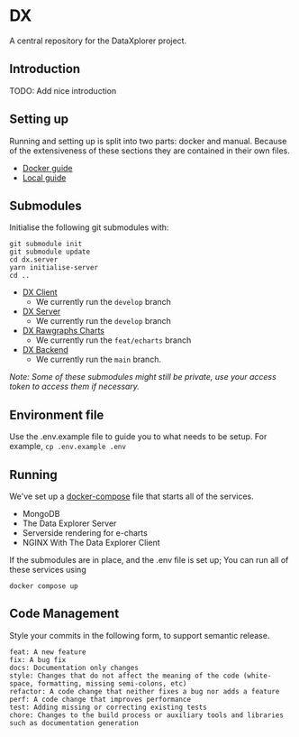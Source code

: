 # DX
A central repository for the DataXplorer project.

## Introduction
TODO: Add nice introduction

## Setting up
Running and setting up is split into two parts: docker and manual. Because of the extensiveness of these sections they are contained in their own files.
- [Docker guide](./docs/DOCKER.md)
- [Local guide](./docs/LOCAL.md)

## Submodules
Initialise the following git submodules with:
```
git submodule init
git submodule update
cd dx.server
yarn initialise-server
cd ..

```
- [DX Client](https://github.com/zimmerman-team/dx.client)
    - We currently run the `develop` branch
- [DX Server](https://github.com/zimmerman-team/dx.server)
    - We currently run the `develop` branch
- [DX Rawgraphs Charts](https://github.com/zimmerman-team/rawgraphs-charts)
    - We currently run the `feat/echarts` branch
- [DX Backend](https://github.com/zimmerman-team/dx.backend)
    - We currently run the `main` branch.

_Note: Some of these submodules might still be private, use your access token to access them if necessary._

## Environment file
Use the .env.example file to guide you to what needs to be setup. For example, `cp .env.example .env`

## Running
We've set up a [docker-compose](docker-compose.yml) file that starts all of the services.
- MongoDB
- The Data Explorer Server
- Serverside rendering for e-charts
- NGINX With The Data Explorer Client

If the submodules are in place, and the .env file is set up; You can run all of these services using
```
docker compose up
```

## Code Management
Style your commits in the following form, to support semantic release.
```
feat: A new feature
fix: A bug fix
docs: Documentation only changes
style: Changes that do not affect the meaning of the code (white-space, formatting, missing semi-colons, etc)
refactor: A code change that neither fixes a bug nor adds a feature
perf: A code change that improves performance
test: Adding missing or correcting existing tests
chore: Changes to the build process or auxiliary tools and libraries such as documentation generation
```
